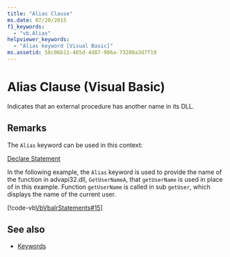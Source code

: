 ```yaml
---
title: "Alias Clause"
ms.date: 07/20/2015
f1_keywords: 
  - "vb.Alias"
helpviewer_keywords: 
  - "Alias keyword [Visual Basic]"
ms.assetid: 58c06b11-465d-4d87-906a-73200a3d7f19
---
```

# Alias Clause (Visual Basic)
Indicates that an external procedure has another name in its DLL.  
  
## Remarks  
 The `Alias` keyword can be used in this context:  
  
 [Declare Statement](../../../visual-basic/language-reference/statements/declare-statement.md)  
  
 In the following example, the `Alias` keyword is used to provide the name of the function in advapi32.dll, `GetUserNameA`, that `getUserName` is used in place of in this example. Function `getUserName` is called in sub `getUser`, which displays the name of the current user.  
  
 [!code-vb[VbVbalrStatements#15](~/samples/snippets/visualbasic/VS_Snippets_VBCSharp/VbVbalrStatements/VB/Class1.vb#15)]  
  
## See also

- [Keywords](../../../visual-basic/language-reference/keywords/index.md)
